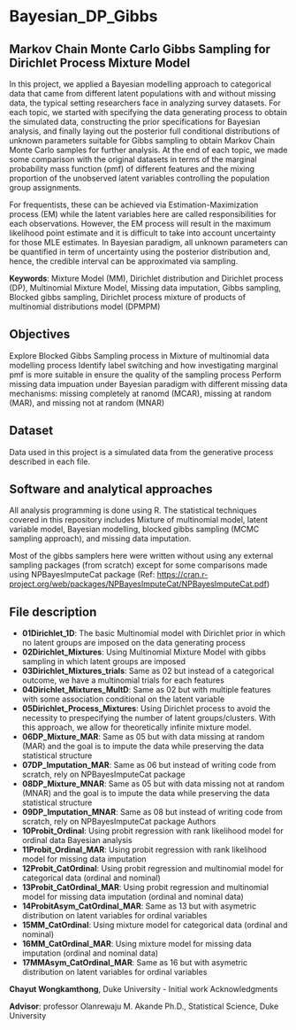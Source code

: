 # Bayesian_DP_Gibbs

## Markov Chain Monte Carlo Gibbs Sampling for Dirichlet Process Mixture Model

In this project, we applied a Bayesian modelling approach to categorical data that came from different latent populations with and without missing data, the typical setting researchers face in analyzing survey datasets. For each topic, we started with specifying the data generating process to obtain the simulated data, constructing the prior specifications for Bayesian analysis, and finally laying out the posterior full conditional distributions of unknown parameters suitable for Gibbs sampling to obtain Markov Chain Monte Carlo samples for further analysis. At the end of each topic, we made some comparison with the original datasets in terms of the marginal probability mass function (pmf) of different features and the mixing proportion of the unobserved latent variables controlling the population group assignments.

For frequentists, these can be achieved via Estimation-Maximization process (EM) while the latent variables here are called responsibilities for each observations. However, the EM process will result in the maximum likelihood point estimate and it is difficult to take into account uncertainty for those MLE estimates. In Bayesian paradigm, all unknown parameters can be quantified in term of uncertainty using the posterior distribution and, hence, the credible interval can be approximated via sampling.

**Keywords**: Mixture Model (MM), Dirichlet distribution and Dirichlet process (DP), Multinomial Mixture Model, Missing data imputation, Gibbs sampling, Blocked gibbs sampling, Dirichlet process mixture of products of multinomial distributions model (DPMPM)

## Objectives

Explore Blocked Gibbs Sampling process in Mixture of multinomial data modelling process
Identify label switching and how investigating marginal pmf is more suitable in ensure the quality of the sampling process
Perform missing data impuation under Bayesian paradigm with different missing data mechanisms: missing completely at ranomd (MCAR), missing at random (MAR), and missing not at random (MNAR)

## Dataset

Data used in this project is a simulated data from the generative process described in each file.

## Software and analytical approaches

All analysis programming is done using R. The statistical techniques covered in this repository includes Mixture of multinomial model, latent variable model, Bayesian modelling, blocked gibbs sampling (MCMC sampling approach), and missing data imputation.

Most of the gibbs samplers here were written without using any external sampling packages (from scratch) except for some comparisons made using NPBayesImputeCat package (Ref: https://cran.r-project.org/web/packages/NPBayesImputeCat/NPBayesImputeCat.pdf)

## File description

* **01Dirichlet_1D**: The basic Multinomial model with Dirichlet prior in which no latent groups are imposed on the data generating process
* **02Dirichlet_Mixtures**: Using Multinomial Mixture Model with gibbs sampling in which latent groups are imposed
* **03Dirichlet_Mixtures_trials**: Same as 02 but instead of a categorical outcome, we have a multinomial trials for each features
* **04Dirichlet_Mixtures_MultD**: Same as 02 but with multiple features with some association conditional on the latent variable
* **05Dirichlet_Process_Mixtures**: Using Dirichlet process to avoid the necessity to prespecifying the number of latent groups/clusters. With this approach, we allow for theoretically infinite mixture model.
* **06DP_Mixture_MAR**: Same as 05 but with data missing at random (MAR) and the goal is to impute the data while preserving the data statistical structure
* **07DP_Imputation_MAR**: Same as 06 but instead of writing code from scratch, rely on NPBayesImputeCat package
* **08DP_Mixture_MNAR**: Same as 05 but with data missing not at random (MNAR) and the goal is to impute the data while preserving the data statistical structure
* **09DP_Imputation_MNAR**: Same as 08 but instead of writing code from scratch, rely on NPBayesImputeCat package
Authors
* **10Probit_Ordinal**: Using probit regression with rank likelihood model for ordinal data Bayesian analysis
* **11Probit_Ordinal_MAR**: Using probit regression with rank likelihood model for missing data imputation
* **12Probit_CatOrdinal**: Using probit regression and multinomial model for categorical data (ordinal and nominal)
* **13Probit_CatOrdinal_MAR**: Using probit regression and multinomial model for missing data imputation (ordinal and nominal data)
* **14ProbitAsym_CatOrdinal_MAR**: Same as 13 but with asymetric distribution on latent variables for ordinal variables
* **15MM_CatOrdinal**: Using mixture model for categorical data (ordinal and nominal)
* **16MM_CatOrdinal_MAR**: Using mixture model for missing data imputation (ordinal and nominal data)
* **17MMAsym_CatOrdinal_MAR**: Same as 16 but with asymetric distribution on latent variables for ordinal variables

**Chayut Wongkamthong**, Duke University - Initial work
Acknowledgments

**Advisor**: professor Olanrewaju M. Akande Ph.D., Statistical Science, Duke University
